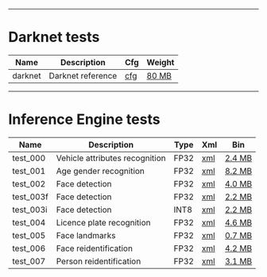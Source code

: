 ----------------------
Darknet tests
=============

| Name | Description | Cfg | Weight |
| --- | --- | --- | --- |
| darknet | Darknet reference | [cfg](https://github.com/pjreddie/darknet/blob/master/cfg/darknet.cfg) | [80 MB](https://pjreddie.com/media/files/darknet.weights) |

----------------------
Inference Engine tests
======================

| Name | Description | Type | Xml | Bin |
| --- | --- | --- |--- | --- |
| test_000 | Vehicle attributes recognition | FP32 | [xml](https://download.01.org/opencv/2019/open_model_zoo/R1/models_bin/vehicle-attributes-recognition-barrier-0039/FP32/vehicle-attributes-recognition-barrier-0039.xml) | [2.4 MB](https://download.01.org/opencv/2019/open_model_zoo/R1/models_bin/vehicle-attributes-recognition-barrier-0039/FP32/vehicle-attributes-recognition-barrier-0039.bin) |
| test_001 | Age gender recognition | FP32 | [xml](https://download.01.org/opencv/2019/open_model_zoo/R1/models_bin/age-gender-recognition-retail-0013/FP32/age-gender-recognition-retail-0013.xml) | [8.2 MB](https://download.01.org/opencv/2019/open_model_zoo/R1/models_bin/age-gender-recognition-retail-0013/FP32/age-gender-recognition-retail-0013.bin) |
| test_002 | Face detection | FP32 | [xml](https://download.01.org/opencv/2019/open_model_zoo/R1/models_bin/face-detection-adas-0001/FP32/face-detection-adas-0001.xml) | [4.0 MB](https://download.01.org/opencv/2019/open_model_zoo/R1/models_bin/face-detection-adas-0001/FP32/face-detection-adas-0001.bin) |
| test_003f | Face detection | FP32 | [xml](https://download.01.org/opencv/2019/open_model_zoo/R1/models_bin/face-detection-retail-0004/FP32/face-detection-retail-0004.xml) | [2.2 MB](https://download.01.org/opencv/2019/open_model_zoo/R1/models_bin/face-detection-retail-0004/FP32/face-detection-retail-0004.bin) |
| test_003i | Face detection | INT8 | [xml](https://download.01.org/opencv/2019/open_model_zoo/R1/models_bin/face-detection-retail-0004/INT8/face-detection-retail-0004.xml) | [2.2 MB](https://download.01.org/opencv/2019/open_model_zoo/R1/models_bin/face-detection-retail-0004/INT8/face-detection-retail-0004.bin) |
| test_004 | Licence plate recognition | FP32 | [xml](https://download.01.org/opencv/2019/open_model_zoo/R1/models_bin/license-plate-recognition-barrier-0001/FP32/license-plate-recognition-barrier-0001.xml) | [4.6 MB](https://download.01.org/opencv/2019/open_model_zoo/R1/models_bin/license-plate-recognition-barrier-0001/FP32/license-plate-recognition-barrier-0001.bin) |
| test_005 | Face landmarks | FP32 | [xml](https://download.01.org/opencv/2019/open_model_zoo/R1/models_bin/landmarks-regression-retail-0009/FP32/landmarks-regression-retail-0009.xml) | [0.7 MB](https://download.01.org/opencv/2019/open_model_zoo/R1/models_bin/landmarks-regression-retail-0009/FP32/landmarks-regression-retail-0009.bin) |
| test_006 | Face reidentification | FP32 | [xml](https://download.01.org/opencv/2019/open_model_zoo/R1/models_bin/face-reidentification-retail-0095/FP32/face-reidentification-retail-0095.xml) | [4.2 MB](https://download.01.org/opencv/2019/open_model_zoo/R1/models_bin/face-reidentification-retail-0095/FP32/face-reidentification-retail-0095.bin) |
| test_007 | Person reidentification | FP32 | [xml](https://download.01.org/opencv/2019/open_model_zoo/R1/2019/person-reidentification-retail-0079/FP32/person-reidentification-retail-0079.xml) | [3.1 MB](https://download.01.org/opencv/2019/open_model_zoo/R1/2019/person-reidentification-retail-0079/FP32/person-reidentification-retail-0079.bin) |

